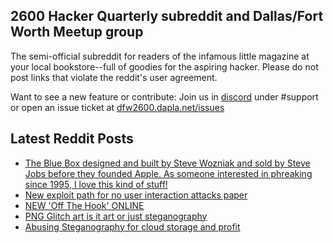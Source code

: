 ## 2600 Hacker Quarterly subreddit and Dallas/Fort Worth Meetup group
The semi-official subreddit for readers of the infamous little magazine at your local bookstore--full of goodies for the aspiring hacker. Please do not post links that violate the reddit's user agreement.

Want to see a new feature or contribute: 
Join us in [discord](https://dfw2600.dapla.net/chat) under #support or open an issue ticket at [dfw2600.dapla.net/issues](https://dfw2600.dapla.net/issues)

## Latest Reddit Posts
<!-- BLOG-POST-LIST:START -->
- [The Blue Box designed and built by Steve Wozniak and sold by Steve Jobs before they founded Apple. As someone interested in phreaking since 1995, I love this kind of stuff!](https://www.reddit.com/r/2600/comments/12n876l/the_blue_box_designed_and_built_by_steve_wozniak/)
- [New exploit path for no user interaction attacks paper](https://www.reddit.com/r/2600/comments/12kny7m/new_exploit_path_for_no_user_interaction_attacks/)
- [NEW 'Off The Hook' ONLINE](https://2600.com/hook/12-04-2023)
- [PNG Glitch art is it art or just steganography](https://www.reddit.com/r/2600/comments/12jyhul/png_glitch_art_is_it_art_or_just_steganography/)
- [Abusing Steganography for cloud storage and profit](https://www.reddit.com/r/2600/comments/12j64iz/abusing_steganography_for_cloud_storage_and_profit/)
<!-- BLOG-POST-LIST:END -->
